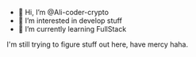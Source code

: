 - 👋 Hi, I’m @Ali-coder-crypto
- 👀 I’m interested in develop stuff
- 🌱 I’m currently learning FullStack

I'm still trying to figure stuff out here, have mercy haha.
